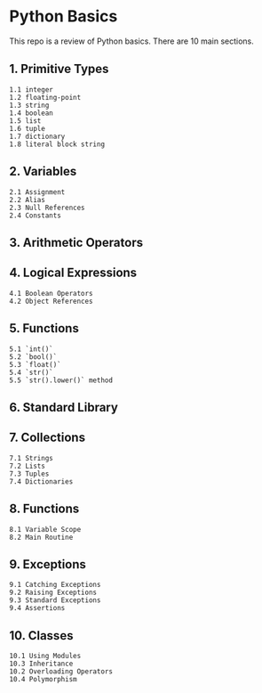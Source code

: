 # Python Basics

This repo is a review of Python basics. There are 10 main sections.

##  1. Primitive Types
    1.1 integer
    1.2 floating-point
    1.3 string
    1.4 boolean
    1.5 list
    1.6 tuple
    1.7 dictionary
    1.8 literal block string

## 2. Variables
    2.1 Assignment
    2.2 Alias
    2.3 Null References
    2.4 Constants

## 3. Arithmetic Operators

## 4. Logical Expressions
    4.1 Boolean Operators
    4.2 Object References

## 5. Functions
    5.1 `int()`
    5.2 `bool()`
    5.3 `float()`
    5.4 `str()`
    5.5 `str().lower()` method

## 6. Standard Library

## 7. Collections
    7.1 Strings
    7.2 Lists
    7.3 Tuples
    7.4 Dictionaries

## 8. Functions
    8.1 Variable Scope
    8.2 Main Routine

## 9. Exceptions
    9.1 Catching Exceptions
    9.2 Raising Exceptions
    9.3 Standard Exceptions
    9.4 Assertions

## 10. Classes
    10.1 Using Modules
    10.3 Inheritance
    10.2 Overloading Operators
    10.4 Polymorphism
